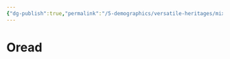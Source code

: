 ```yaml
---
{"dg-publish":true,"permalink":"/5-demographics/versatile-heritages/mixed-lineage/malakim/oread/","noteIcon":""}
---
```


# Oread
